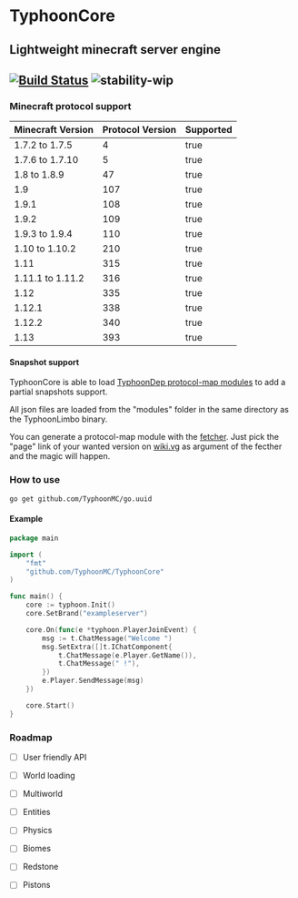 # TyphoonCore
## Lightweight minecraft server engine

[![Build Status](https://travis-ci.org/TyphoonMC/TyphoonLimbo.svg?branch=master)](https://travis-ci.org/TyphoonMC/TyphoonCore)
![stability-wip](https://img.shields.io/badge/stability-work_in_progress-lightgrey.svg)
----
### Minecraft protocol support

| Minecraft Version | Protocol Version | Supported |
|-------------------|------------------|-----------|
| 1.7.2 to 1.7.5    | 4                | true      |
| 1.7.6 to 1.7.10   | 5                | true      |
| 1.8 to 1.8.9      | 47               | true      |
| 1.9               | 107              | true      |
| 1.9.1             | 108              | true      |
| 1.9.2             | 109              | true      |
| 1.9.3 to 1.9.4    | 110              | true      |
| 1.10 to 1.10.2    | 210              | true      |
| 1.11              | 315              | true      |
| 1.11.1 to 1.11.2  | 316              | true      |
| 1.12              | 335              | true      |
| 1.12.1            | 338              | true      |
| 1.12.2            | 340              | true      |
| 1.13              | 393              | true      |

#### Snapshot support
TyphoonCore is able to load [TyphoonDep protocol-map modules](https://github.com/TyphoonMC/TyphoonDep/tree/master/protocol-map) to add a partial snapshots support.

All json files are loaded from the "modules" folder in the same directory as the TyphoonLimbo binary.

You can generate a protocol-map module with the [fetcher](https://github.com/TyphoonMC/TyphoonDep/tree/master/protocol-map/fetcher). Just pick the "page" link of your wanted version on [wiki.vg](http://wiki.vg/Protocol_version_numbers) as argument of the fecther and the magic will happen.

### How to use
```shell
go get github.com/TyphoonMC/go.uuid
```

#### Example
```go
package main

import (
	"fmt"
	"github.com/TyphoonMC/TyphoonCore"
)

func main() {
	core := typhoon.Init()
	core.SetBrand("exampleserver")

	core.On(func(e *typhoon.PlayerJoinEvent) {
		msg := t.ChatMessage("Welcome ")
		msg.SetExtra([]t.IChatComponent{
			t.ChatMessage(e.Player.GetName()),
			t.ChatMessage(" !"),
		})
		e.Player.SendMessage(msg)
	})

	core.Start()
}
```

### Roadmap

- [ ] User friendly API
- [ ] World loading
- [ ] Multiworld
- [ ] Entities
- [ ] Physics
- [ ] Biomes
- [ ] Redstone
- [ ] Pistons


